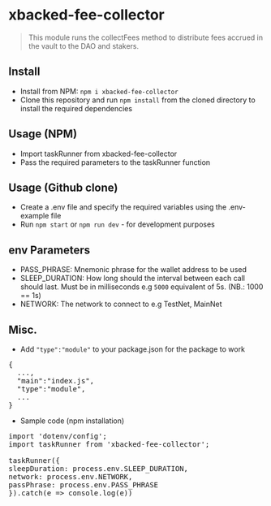 # xbacked-fee-collector

> This module runs the collectFees method to distribute fees accrued in the
> vault to the DAO and stakers.

## Install

- Install from NPM: `npm i xbacked-fee-collector`
- Clone this repository and run `npm install` from the cloned directory to
  install the required dependencies

## Usage (NPM)

- Import taskRunner from xbacked-fee-collector
- Pass the required parameters to the taskRunner function

## Usage (Github clone)

- Create a .env file and specify the required variables using the .env-example
  file
- Run `npm start` or `npm run dev` - for development purposes

## env Parameters

- PASS_PHRASE: Mnemonic phrase for the wallet address to be used
- SLEEP_DURATION: How long should the interval between each call should last.
  Must be in milliseconds e.g `5000` equivalent of 5s. (NB.: 1000 == 1s)
- NETWORK: The network to connect to e.g TestNet, MainNet

## Misc.

- Add `"type":"module"` to your package.json for the package to work

<pre>
{
  ..., 
  "main":"index.js", 
  "type":"module",
  ...
}
</pre>

- Sample code (npm installation)
<pre>
import 'dotenv/config';
import taskRunner from 'xbacked-fee-collector';

taskRunner({
sleepDuration: process.env.SLEEP_DURATION,
network: process.env.NETWORK,
passPhrase: process.env.PASS_PHRASE
}).catch(e => console.log(e))

</pre>

